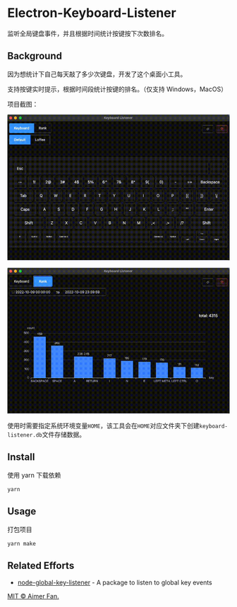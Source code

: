 # Electron-Keyboard-Listener

监听全局键盘事件，并且根据时间统计按键按下次数排名。

## Background

因为想统计下自己每天敲了多少次键盘，开发了这个桌面小工具。

支持按键实时提示，根据时间段统计按键的排名。（仅支持 Windows，MacOS）

项目截图：

![](./docs/keyboard.gif)

![](./docs/ranklist.gif)

使用时需要指定系统环境变量`HOME`，该工具会在`HOME`对应文件夹下创建`keyboard-listener.db`文件存储数据。

## Install

使用 yarn 下载依赖

```bash
yarn
```

## Usage

打包项目

```bash
yarn make
```

## Related Efforts

+ [node-global-key-listener](https://github.com/LaunchMenu/node-global-key-listener) - A package to listen to global key events

[MIT © Aimer Fan.](./LICENSE)